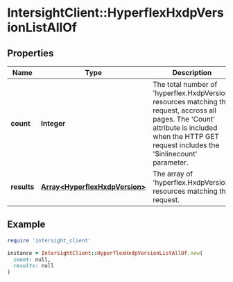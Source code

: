 # IntersightClient::HyperflexHxdpVersionListAllOf

## Properties

| Name | Type | Description | Notes |
| ---- | ---- | ----------- | ----- |
| **count** | **Integer** | The total number of &#39;hyperflex.HxdpVersion&#39; resources matching the request, accross all pages. The &#39;Count&#39; attribute is included when the HTTP GET request includes the &#39;$inlinecount&#39; parameter. | [optional] |
| **results** | [**Array&lt;HyperflexHxdpVersion&gt;**](HyperflexHxdpVersion.md) | The array of &#39;hyperflex.HxdpVersion&#39; resources matching the request. | [optional] |

## Example

```ruby
require 'intersight_client'

instance = IntersightClient::HyperflexHxdpVersionListAllOf.new(
  count: null,
  results: null
)
```

